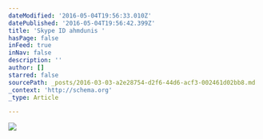 ```yaml
---
dateModified: '2016-05-04T19:56:33.010Z'
datePublished: '2016-05-04T19:56:42.399Z'
title: 'Skype ID ahmdunis '
hasPage: false
inFeed: true
inNav: false
description: ''
author: []
starred: false
sourcePath: _posts/2016-03-03-a2e28754-d2f6-44d6-acf3-002461d02bb8.md
_context: 'http://schema.org'
_type: Article

---
```

![](https://the-grid-user-content.s3-us-west-2.amazonaws.com/686878ea-ddc9-491e-9719-82f8a960551a.jpg)